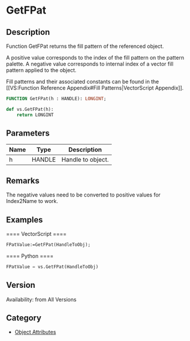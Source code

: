 # GetFPat

## Description
Function GetFPat returns the fill pattern of the referenced object.

A positive value corresponds to the index of the fill pattern on the pattern palette. A negative value corresponds to internal index of a vector fill pattern applied to the object.

Fill patterns and their associated constants can be found in the [[VS:Function Reference Appendix#Fill Patterns|VectorScript Appendix]].

```pascal
FUNCTION GetFPat(h : HANDLE): LONGINT;
```

```python
def vs.GetFPat(h):
    return LONGINT
```

## Parameters
|Name|Type|Description|
|---|---|---|
|h|HANDLE|Handle to object.|

## Remarks
The negative values need to be converted to positive values for Index2Name to work.

## Examples
==== VectorScript ====
```pascal
FPatValue:=GetFPat(HandleToObj);
```
==== Python ====
```python
FPatValue = vs.GetFPat(HandleToObj)
```

## Version
Availability: from All Versions

## Category
* [Object Attributes](../Categories/Object%20Attributes.md)

